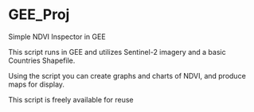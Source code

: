 # GEE_Proj
Simple NDVI Inspector in GEE


This script runs in GEE and utilizes Sentinel-2 imagery and a basic Countries Shapefile. 

Using the script you can create graphs and charts of NDVI, and produce maps for display. 

This script is freely available for reuse
